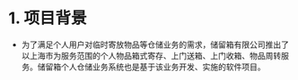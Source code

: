 # 1. 项目背景

* 为了满足个人用户对临时寄放物品等仓储业务的需求，储留箱有限公司推出了以上海市为服务范围的个人物品箱式寄存、上门送箱、上门收箱、物品周转服务。储留箱个人仓储业务系统也是基于该业务开发、实施的软件项目。